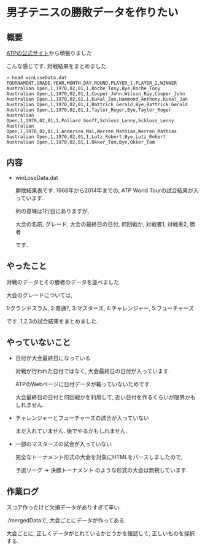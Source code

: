 男子テニスの勝敗データを作りたい
===

## 概要
[ATPの公式サイト](http://www.atpworldtour.com/Share/Event-Draws.aspx?e=339&y=2014)から頑張りました

こんな感じです. 対戦結果をまとめました.

```{sh}
> head winLoseData.dat
TOURNAMENT,GRADE,YEAR,MONTH,DAY,ROUND,PLAYER_1,PLAYER_2,WINNER
Australian Open,1,1970,02,01,1,Roche_Tony,Bye,Roche_Tony
Australian Open,1,1970,02,01,1,Cooper_John,Wilson_Ray,Cooper_John
Australian Open,1,1970,02,01,1,Kukal_Jan,Hammond_Anthony,Kukal_Jan
Australian Open,1,1970,02,01,1,Battrick_Gerald,Bye,Battrick_Gerald
Australian Open,1,1970,02,01,1,Taylor_Roger,Bye,Taylor_Roger
Australian Open,1,1970,02,01,1,Pollard_Geoff,Schloss_Lenny,Schloss_Lenny
Australian Open,1,1970,02,01,1,Anderson_Mal,Werren_Mathias,Werren_Mathias
Australian Open,1,1970,02,01,1,Lutz_Robert,Bye,Lutz_Robert
Australian Open,1,1970,02,01,1,Okker_Tom,Bye,Okker_Tom
```

## 内容

- winLoseData.dat

  勝敗結果表です. 1968年から2014年までの, ATP World Tourの試合結果が入っています. 
  
  列の意味は1行目にありますが, 

  大会の名前, グレード, 大会の最終日の日付, 何回戦か, 対戦者1, 対戦車2, 勝者
  
  です. 


## やったこと

対戦のデータとその勝者のデータを並べました. 


大会のグレードについては, 

1:グランドスラム, 2:普通?, 3:マスターズ, 4:チャレンジャー, 5:フューチャーズ

です. 1,2,3の試合結果をまとめました. 


## やっていないこと

- 日付が大会最終日になっている

  対戦が行われた日付ではなく, 大会最終日の日付が入っています. 

  ATPのWebページに日付データが載っていないためです. 

  大会最終日の日付と何回戦かを利用して, 近い日付を作るくらいが限界かもしれません. 

- チャレンジャーとフューチャーズの試合が入っていない

  まだ入れていません. 後でやるかもしれません. 

- 一部のマスターズの試合が入っていない

  完全なトーナメント形式の大会を対象にHTMLをパースしましたので, 

  予選リーグ -> 決勝トーナメント のような形式の大会は無視しています. 


## 作業ログ

スコア作ったけど欠損データがありすぎて辛い. 

./mergedDataで, 大会ごとにデータが作ってある. 

大会ごとに, 正しくデータがとれているかどうかを確認して, 正しいものを採択する. 


